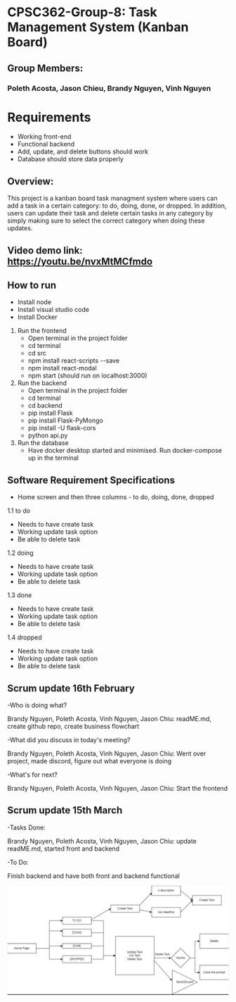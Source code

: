 # CPSC362-Group-8: Task Management System (Kanban Board)
## Group Members:
### Poleth Acosta, Jason Chieu, Brandy Nguyen, Vinh Nguyen
# Requirements
- Working front-end
- Functional backend 
- Add, update, and delete buttons should work
- Database should store data properly
## Overview:
This project is a kanban board task managment system where users can add a task in a certain category: to do, doing, done, or dropped. In addition, users can update their task and delete certain tasks in any category by simply making sure to select the correct category when doing these updates.

## Video demo link: https://youtu.be/nvxMtMCfmdo

## How to run 
- Install node
- Install visual studio code
- Install Docker
1. Run the frontend
    - Open terminal in the project folder
    - cd terminal
    - cd src
    - npm install react-scripts --save
    - npm install react-modal
    - npm start (should run on localhost:3000)
2. Run the backend
    - Open terminal in the project folder
    - cd terminal
    - cd backend
    - pip install Flask
    - pip install Flask-PyMongo
    - pip install -U flask-cors
    - python api.py
3. Run the database
    - Have docker desktop started and minimised. Run docker-compose up in the terminal

## Software Requirement Specifications
- Home screen and then three columns - to do, doing, done, dropped

1.1 to do
- Needs to have create task
- Working update task option
- Be able to delete task

1.2 doing
- Needs to have create task
- Working update task option
- Be able to delete task

1.3 done
- Needs to have create task
- Working update task option
- Be able to delete task

1.4 dropped
- Needs to have create task
- Working update task option
- Be able to delete task

## Scrum update 16th February
-Who is doing what?

Brandy Nguyen, Poleth Acosta, Vinh Nguyen, Jason Chiu: readME.md, create github repo, create business flowchart

-What did you discuss in today's meeting?

Brandy Nguyen, Poleth Acosta, Vinh Nguyen, Jason Chiu: Went over project, made discord, figure out what everyone is doing

-What's for next?

Brandy Nguyen, Poleth Acosta, Vinh Nguyen, Jason Chiu: Start the frontend 

## Scrum update 15th March
-Tasks Done:

Brandy Nguyen, Poleth Acosta, Vinh Nguyen, Jason Chiu: update readME.md, started front and backend 

-To Do:

Finish backend and have both front and backend functional

![Business Flowchart](image.png)
